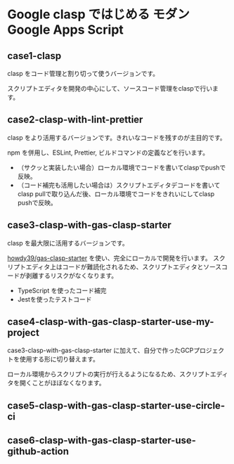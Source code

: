 # Google clasp ではじめる モダン Google Apps Script

## case1-clasp
clasp をコード管理と割り切って使うバージョンです。

スクリプトエディタを開発の中心にして、ソースコード管理をclaspで行います。


## case2-clasp-with-lint-prettier
clasp をより活用するバージョンです。きれいなコードを残すのが主目的です。

npm を併用し、ESLint, Prettier, ビルドコマンドの定義などを行います。

- （サクッと実装したい場合）ローカル環境でコードを書いてclaspでpushで反映。
- （コード補完も活用したい場合は）スクリプトエディタデコードを書いてclasp pullで取り込んだ後、ローカル環境でコードをきれいにしてclasp pushで反映。


## case3-clasp-with-gas-clasp-starter
clasp を最大限に活用するバージョンです。

[howdy39/gas-clasp-starter](https://github.com/howdy39/gas-clasp-starter) を使い、完全にローカルで開発を行います。
スクリプトエディタ上はコードが難読化されるため、スクリプトエディタとソースコードが剥離するリスクがなくなります。

- TypeScript を使ったコード補完
- Jestを使ったテストコード


## case4-clasp-with-gas-clasp-starter-use-my-project
case3-clasp-with-gas-clasp-starter に加えて、自分で作ったGCPプロジェクトを使用する形に切り替えます。

ローカル環境からスクリプトの実行が行えるようになるため、スクリプトエディタを開くことがほぼなくなります。


## case5-clasp-with-gas-clasp-starter-use-circle-ci


## case6-clasp-with-gas-clasp-starter-use-github-action
